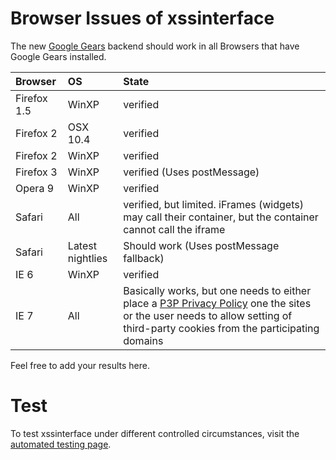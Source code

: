 # Browser Issues of xssinterface #

The new [Google Gears](http://gears.google.com/) backend should work in all Browsers that have Google Gears installed.

| **Browser**   | **OS** | **State** |
|:--------------|:-------|:----------|
| Firefox 1.5   | WinXP  | verified  |
| Firefox 2     | OSX 10.4| verified  |
| Firefox 2     | WinXP  | verified  |
| Firefox 3     | WinXP  | verified (Uses postMessage) |
| Opera 9       | WinXP  | verified  |
| Safari        | All    | verified, but limited. iFrames (widgets) may call their container, but the container cannot call the iframe  |
| Safari        | Latest nightlies | Should work (Uses postMessage fallback)  |
| IE 6          | WinXP  | verified  |
| IE 7          | All    | Basically works, but one needs to either place a [P3P Privacy Policy](http://www.w3.org/TR/P3P/) one the sites or the user needs to allow setting of third-party cookies from the participating domains |

Feel free to add your results here.

# Test #

To test xssinterface under different controlled circumstances, visit the [automated testing page](AutomatedTests.md).